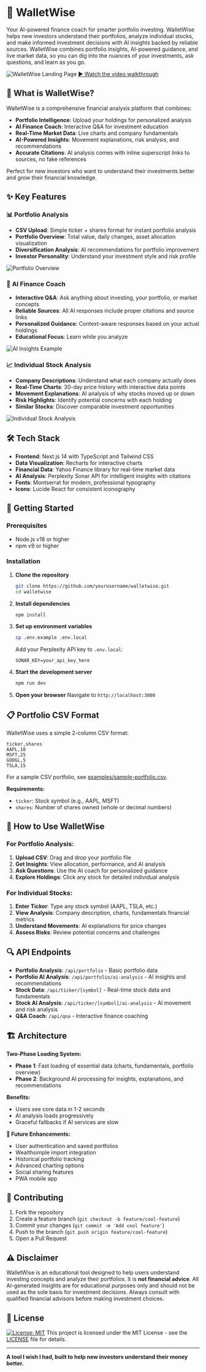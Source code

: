 # 🚀 WalletWise

Your AI-powered finance coach for smarter portfolio investing. WalletWise helps new investors understand their portfolios, analyze individual stocks, and make informed investment decisions with AI insights backed by reliable sources. WalletWise combines portfolio insights, AI-powered guidance, and live market data, so you can dig into the nuances of your investments, ask questions, and learn as you go.

![WalletWise Landing Page](docs/images/landing_page.png)
[▶️ Watch the video walkthrough](https://youtu.be/w6w0OWeG5rY?si=Mgxl7ziw-wtM3z7T)

## 🎯 What is WalletWise?

WalletWise is a comprehensive financial analysis platform that combines:
- **Portfolio Intelligence**: Upload your holdings for personalized analysis
- **AI Finance Coach**: Interactive Q&A for investment education  
- **Real-Time Market Data**: Live charts and company fundamentals
- **AI-Powered Insights**: Movement explanations, risk analysis, and recommendations
- **Accurate Citations**: AI analysis comes with inline superscript links to sources, no fake references

Perfect for new investors who want to understand their investments better and grow their financial knowledge.

## ✨ Key Features

### 📊 **Portfolio Analysis**
- **CSV Upload**: Simple ticker + shares format for instant portfolio analysis
- **Portfolio Overview**: Total value, daily changes, asset allocation visualization
- **Diversification Analysis**: AI recommendations for portfolio improvement
- **Investor Personality**: Understand your investment style and risk profile

![Portfolio Overview](docs/images/portfolio_overview.png)

### 🤖 **AI Finance Coach**
- **Interactive Q&A**: Ask anything about investing, your portfolio, or market concepts
- **Reliable Sources**: All AI responses include proper citations and source links
- **Personalized Guidance**: Context-aware responses based on your actual holdings
- **Educational Focus**: Learn while you analyze

![AI Insights Example](docs/images/finance_qna.png)

### 📈 **Individual Stock Analysis**
- **Company Descriptions**: Understand what each company actually does
- **Real-Time Charts**: 30-day price history with interactive data points
- **Movement Explanations**: AI analysis of why stocks moved up or down
- **Risk Highlights**: Identify potential concerns with each holding
- **Similar Stocks**: Discover comparable investment opportunities

![Individual Stock Analysis](docs/images/single_stock.png)

## 🛠️ Tech Stack

- **Frontend**: Next.js 14 with TypeScript and Tailwind CSS
- **Data Visualization**: Recharts for interactive charts
- **Financial Data**: Yahoo Finance library for real-time market data
- **AI Analysis**: Perplexity Sonar API for intelligent insights with citations
- **Fonts**: Montserrat for modern, professional typography
- **Icons**: Lucide React for consistent iconography

## 🚀 Getting Started

### Prerequisites
- Node.js v18 or higher
- npm v9 or higher

### Installation

1. **Clone the repository**
   ```bash
   git clone https://github.com/yourusername/walletwise.git
   cd walletwise
   ```

2. **Install dependencies**
   ```bash
   npm install
   ```

3. **Set up environment variables**
   ```bash
   cp .env.example .env.local
   ```
   Add your Perplexity API key to `.env.local`:
   ```
   SONAR_KEY=your_api_key_here
   ```

4. **Start the development server**
   ```bash
   npm run dev
   ```

5. **Open your browser**
   Navigate to `http://localhost:3000`

## 📋 Portfolio CSV Format

WalletWise uses a simple 2-column CSV format:

```csv
ticker,shares
AAPL,10
MSFT,25
GOOGL,5
TSLA,15
```

For a sample CSV portfolio, see [examples/sample-portfolio.csv](docs/example/Example_Portfolio.csv).

**Requirements:**
- `ticker`: Stock symbol (e.g., AAPL, MSFT)
- `shares`: Number of shares owned (whole or decimal numbers)

## 🎯 How to Use WalletWise

### For Portfolio Analysis:
1. **Upload CSV**: Drag and drop your portfolio file
2. **Get Insights**: View allocation, performance, and AI analysis
3. **Ask Questions**: Use the AI coach for personalized guidance
4. **Explore Holdings**: Click any stock for detailed individual analysis

### For Individual Stocks:
1. **Enter Ticker**: Type any stock symbol (AAPL, TSLA, etc.)
2. **View Analysis**: Company description, charts, fundamentals financial metrics
3. **Understand Movements**: AI explanations for price changes
4. **Assess Risks**: Review potential concerns and challenges

## 🔍 API Endpoints

- **Portfolio Analysis**: `/api/portfolio` - Basic portfolio data
- **Portfolio AI Analysis**: `/api/portfolio/ai-analysis` - AI insights and recommendations  
- **Stock Data**: `/api/ticker/[symbol]` - Real-time stock data and fundamentals
- **Stock AI Analysis**: `/api/ticker/[symbol]/ai-analysis` - AI movement and risk analysis
- **Q&A Coach**: `/api/qna` - Interactive finance coaching

## 🏗️ Architecture

**Two-Phase Loading System:**
- **Phase 1**: Fast loading of essential data (charts, fundamentals, portfolio overview)
- **Phase 2**: Background AI processing for insights, explanations, and recommendations

**Benefits:**
- Users see core data in 1-2 seconds
- AI analysis loads progressively
- Graceful fallbacks if AI services are slow

**🔮 Future Enhancements:**
- User authentication and saved portfolios
- Wealthsimple import integration
- Historical portfolio tracking
- Advanced charting options
- Social sharing features
- PWA mobile app

## 🤝 Contributing

1. Fork the repository
2. Create a feature branch (`git checkout -b feature/cool-feature`)
3. Commit your changes (`git commit -m 'Add cool feature'`)
4. Push to the branch (`git push origin feature/cool-feature`)
5. Open a Pull Request

## ⚠️ Disclaimer

WalletWise is an educational tool designed to help users understand investing concepts and analyze their portfolios. It is **not financial advice**. All AI-generated insights are for educational purposes only and should not be used as the sole basis for investment decisions. Always consult with qualified financial advisors before making investment choices.

## 📄 License

[![License: MIT](https://img.shields.io/badge/License-MIT-green.svg)](LICENSE) This project is licensed under the MIT License - see the [LICENSE](LICENSE) file for details.

---

**A tool I wish I had, built to help new investors understand their money better.**
